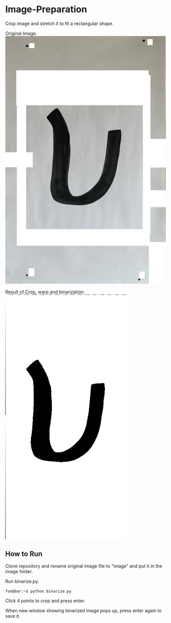 # Image-Preparation

Crop image and stretch it to fit a rectangular shape.

Original Image.
![Original_Image](https://github.com/skij487/Image-Preparation/blob/main/image/test_image.jpg)

Result of Crop, warp and binarization.
![Binarized_Image](https://github.com/skij487/Image-Preparation/blob/main/output/binarized_test_image.jpg)

## How to Run
Clone repository and rename original image file to "image" and put it in the image folder.

Run binarize.py.

```console
foo@bar:~$ python binarize.py
```

Click 4 points to crop and press enter.

When new window showing binarized image pops up, press enter again to save it.